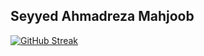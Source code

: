 ## Seyyed Ahmadreza Mahjoob
[![GitHub Streak](https://streak-stats.demolab.com?user=samahjoob&theme=midnight-purple&border_radius=50&card_width=480)](https://git.io/streak-stats)
<!--
**samahjoob/samahjoob** is a ✨ _special_ ✨ repository because its `README.md` (this file) appears on your GitHub profile.

Here are some ideas to get you started:

- 🔭 I’m currently working on ...
- 🌱 I’m currently learning ...
- 👯 I’m looking to collaborate on ...
- 🤔 I’m looking for help with ...
- 💬 Ask me about ...
- 📫 How to reach me: ...
- 😄 Pronouns: ...
- ⚡ Fun fact: ...
-->

